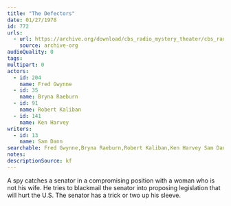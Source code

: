 ```yaml
---
title: "The Defectors"
date: 01/27/1978
id: 772
urls: 
  - url: https://archive.org/download/cbs_radio_mystery_theater/cbs_radio_mystery_theater-0751-0800.zip/cbs_radio_mystery_theater-0751-0800%2Fcbsrmt_0772_the_defectors.mp3
    source: archive-org
audioQuality: 0
tags: 
multipart: 0
actors:  
  - id: 204
    name: Fred Gwynne  
  - id: 35
    name: Bryna Raeburn  
  - id: 91
    name: Robert Kaliban  
  - id: 141
    name: Ken Harvey
writers:  
  - id: 13
    name: Sam Dann
searchable: Fred Gwynne,Bryna Raeburn,Robert Kaliban,Ken Harvey Sam Dann
notes: 
descriptionSource: kf
---
```

A spy catches a senator in a compromising position with a woman who is not his wife. He tries to blackmail the senator into proposing legislation that will hurt the U.S. The senator has a trick or two up his sleeve.